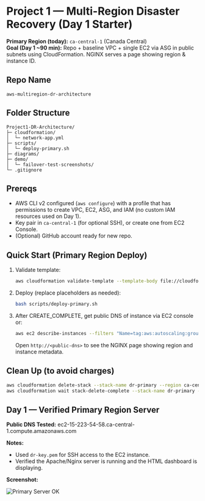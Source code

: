 # Project 1 — Multi-Region Disaster Recovery (Day 1 Starter)

**Primary Region (today):** `ca-central-1` (Canada Central)  
**Goal (Day 1 ~90 min):** Repo + baseline VPC + single EC2 via ASG in public subnets using CloudFormation. NGINX serves a page showing region & instance ID.

## Repo Name
`aws-multiregion-dr-architecture`

## Folder Structure
```
Project1-DR-Architecture/
├─ cloudformation/
│  └─ network-app.yml
├─ scripts/
│  └─ deploy-primary.sh
├─ diagrams/
├─ demo/
│  └─ failover-test-screenshots/
└─ .gitignore
```

## Prereqs
- AWS CLI v2 configured (`aws configure`) with a profile that has permissions to create VPC, EC2, ASG, and IAM (no custom IAM resources used on Day 1).
- Key pair in `ca-central-1` (for optional SSH), or create one from EC2 Console.
- (Optional) GitHub account ready for new repo.

## Quick Start (Primary Region Deploy)
1. Validate template:
   ```bash
   aws cloudformation validate-template --template-body file://cloudformation/network-app.yml
   ```
2. Deploy (replace placeholders as needed):
   ```bash
   bash scripts/deploy-primary.sh
   ```
3. After CREATE_COMPLETE, get public DNS of instance via EC2 console or:
   ```bash
   aws ec2 describe-instances --filters "Name=tag:aws:autoscaling:groupName,Values=dr-primary-asg"      --region ca-central-1 --query "Reservations[].Instances[].PublicDnsName" --output text
   ```
   Open `http://<public-dns>` to see the NGINX page showing region and instance metadata.

## Clean Up (to avoid charges)
```bash
aws cloudformation delete-stack --stack-name dr-primary --region ca-central-1
aws cloudformation wait stack-delete-complete --stack-name dr-primary --region ca-central-1
```

## Day 1 — Verified Primary Region Server

**Public DNS Tested:** ec2-15-223-54-58.ca-central-1.compute.amazonaws.com

**Notes:**
- Used `dr-key.pem` for SSH access to the EC2 instance.
- Verified the Apache/Nginx server is running and the HTML dashboard is displaying.

**Screenshot:**

![Primary Server OK](demo/failover-test-screenshots/primary-ok.png)

